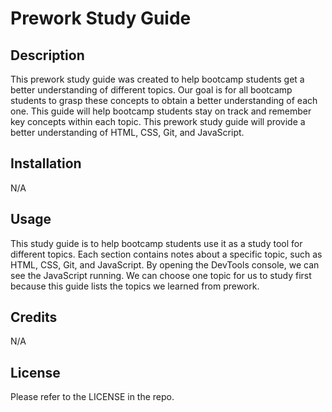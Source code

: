 # Prework Study Guide

## Description

This prework study guide was created to help bootcamp students get a better understanding of different topics. Our goal is for all bootcamp students to grasp these concepts to obtain a better understanding of each one. This guide will help bootcamp students stay on track and remember key concepts within each topic. This prework study guide will provide a better understanding of HTML, CSS, Git, and JavaScript. 


## Installation

N/A

## Usage

This study guide is to help bootcamp students use it as a study tool for different topics. Each section contains notes about a specific topic, such as HTML, CSS, Git, and JavaScript. By opening the DevTools console, we can see the JavaScript running. We can choose one topic for us to study first because this guide lists the topics we learned from prework.

## Credits

N/A

## License

Please refer to the LICENSE in the repo.



